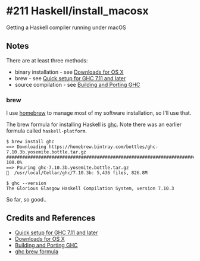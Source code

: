 # #211 Haskell/install_macosx

Getting a Haskell compiler running under macOS


## Notes

There are at least three methods:
* binary installation - see [Downloads for OS X](https://www.haskell.org/downloads/osx)
* brew - see [Quick setup for GHC 7.11 and later](https://ghc.haskell.org/trac/ghc/wiki/Building/Preparation/macOSX)
* source compilation - see [Building and Porting GHC](https://ghc.haskell.org/trac/ghc/wiki/Building)

### brew

I use [homebrew](https://github.com/Homebrew/homebrew) to manage most of my software installation, so I'll use that.

The brew formula for installing Haskell is [ghc](https://github.com/Homebrew/homebrew/blob/master/Library/Formula/ghc.rb).
Note there was an earlier formula called `haskell-platform`.

```
$ brew install ghc
==> Downloading https://homebrew.bintray.com/bottles/ghc-7.10.3b.yosemite.bottle.tar.gz
######################################################################## 100.0%
==> Pouring ghc-7.10.3b.yosemite.bottle.tar.gz
🍺  /usr/local/Cellar/ghc/7.10.3b: 5,436 files, 826.8M

$ ghc --version
The Glorious Glasgow Haskell Compilation System, version 7.10.3
```

So far, so good..

## Credits and References
* [Quick setup for GHC 7.11 and later](https://ghc.haskell.org/trac/ghc/wiki/Building/Preparation/macOSX)
* [Downloads for OS X](https://www.haskell.org/downloads/osx)
* [Building and Porting GHC](https://ghc.haskell.org/trac/ghc/wiki/Building)
* [ghc brew formula](https://github.com/Homebrew/homebrew/blob/master/Library/Formula/ghc.rb)
